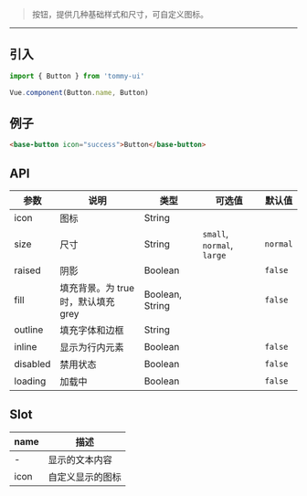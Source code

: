 > 按钮，提供几种基础样式和尺寸，可自定义图标。

------------

## 引入

```javascript
import { Button } from 'tommy-ui'

Vue.component(Button.name, Button)
```

## 例子

```html
<base-button icon="success">Button</base-button>
```

## API

| 参数 | 说明 | 类型 | 可选值 | 默认值 |
|------|-------|---------|-------|--------|
| icon | 图标 | String |  | |
| size | 尺寸 | String | `small`, `normal`, `large` | `normal` |
| raised | 阴影 | Boolean | | `false` |
| fill | 填充背景。为 true 时，默认填充 grey | Boolean, String | | `false` |
| outline | 填充字体和边框 | String | | |
| inline | 显示为行内元素 | Boolean | | `false` |
| disabled | 禁用状态 | Boolean | | `false` |
| loading | 加载中 | Boolean | | `false` |

## Slot

| name | 描述 |
|------|--------|
| - | 显示的文本内容|
| icon | 自定义显示的图标|

